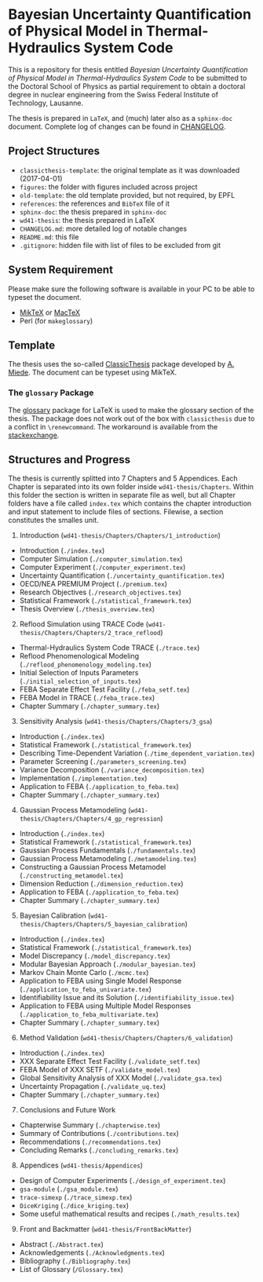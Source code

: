 # Bayesian Uncertainty Quantification of Physical Model in Thermal-Hydraulics System Code

This is a repository for thesis entitled *Bayesian Uncertainty Quantification of Physical Model in Thermal-Hydraulics System Code* 
to be submitted to the Doctoral School of Physics as partial requirement to 
obtain a doctoral degree in nuclear engineering from the Swiss Federal Institute of Technology, Lausanne.

The thesis is prepared in `LaTeX`, and (much) later also as a `sphinx-doc` document.
Complete log of changes can be found in [CHANGELOG].

## Project Structures

- `classicthesis-template`: the original template as it was downloaded (2017-04-01)
- `figures`: the folder with figures included across project
- `old-template`: the old template provided, but not required, by EPFL
- `references`: the references and `BibTeX` file of it
- `sphinx-doc`: the thesis prepared in `sphinx-doc`
- `wd41-thesis`: the thesis prepared in LaTeX
- `CHANGELOG.md`: more detailed log of notable changes
- `README.md`: this file
- `.gitignore`: hidden file with list of files to be excluded from git

## System Requirement

Please make sure the following software is available in your PC to be able to typeset the document.
- [MikTeX] or [MacTeX]
- Perl (for `makeglossary`)

## Template

The thesis uses the so-called [ClassicThesis] package developed by [A. Miede].
The document can be typeset using MikTeX.

### The `glossary` Package

The [glossary] package for LaTeX is used to make the glossary section of the thesis.
The package does not work out of the box with `classicthesis` due to a conflict in `\renewcommand`.
The workaround is available from the [stackexchange].

## Structures and Progress

The thesis is currently splitted into 7 Chapters and 5 Appendices.
Each Chapter is separated into its own folder inside `wd41-thesis/Chapters`.
Within this folder the section is written in separate file as well, 
but all  Chapter folders have a file called `index.tex` 
which contains the chapter introduction and input statement to include files of sections.
Filewise, a section constitutes the smalles unit.

1. Introduction (`wd41-thesis/Chapters/Chapters/1_introduction`)
 - Introduction (`./index.tex`)
 - Computer Simulation (`./computer_simulation.tex`)
 - Computer Experiment (`./computer_experiment.tex`)
 - Uncertainty Quantification (`./uncertainty_quantification.tex`)
 - OECD/NEA PREMIUM Project (`./premium.tex`)
 - Research Objectives (`./research_objectives.tex`)
 - Statistical Framework  (`./statistical_framework.tex`)
 - Thesis Overview (`./thesis_overview.tex`)
2. Reflood Simulation using TRACE Code (`wd41-thesis/Chapters/Chapters/2_trace_reflood`)
 - Thermal-Hydraulics System Code TRACE (`./trace.tex`)
 - Reflood Phenomenological Modeling (`./reflood_phenomenology_modeling.tex`)
 - Initial Selection of Inputs Parameters (`./initial_selection_of_inputs.tex`)
 - FEBA Separate Effect Test Facility (`./feba_setf.tex`)
 - FEBA Model in TRACE (`./feba_trace.tex`)
 - Chapter Summary (`./chapter_summary.tex`)
3. Sensitivity Analysis (`wd41-thesis/Chapters/Chapters/3_gsa`)
 - Introduction (`./index.tex`)
 - Statistical Framework (`./statistical_framework.tex`)
 - Describing Time-Dependent Variation (`./time_dependent_variation.tex`)
 - Parameter Screening (`./parameters_screening.tex`)
 - Variance Decomposition (`./variance_decomposition.tex`)
 - Implementation (`./implementation.tex`)
 - Application to FEBA (`./application_to_feba.tex`)
 - Chapter Summary (`./chapter_summary.tex`)
4. Gaussian Process Metamodeling (`wd41-thesis/Chapters/Chapters/4_gp_regression`)
 - Introduction (`./index.tex`)
 - Statistical Framework (`./statistical_framework.tex`)
 - Gaussian Process Fundamentals (`./fundamentals.tex`)
 - Gaussian Process Metamodeling (`./metamodeling.tex`)
 - Constructing a Gaussian Process Metamodel (`./constructing_metamodel.tex`)
 - Dimension Reduction (`./dimension_reduction.tex`)
 - Application to FEBA (`./application_to_feba.tex`)
 - Chapter Summary (`./chapter_summary.tex`)
5. Bayesian Calibration (`wd41-thesis/Chapters/Chapters/5_bayesian_calibration`)
 - Introduction (`./index.tex`)
 - Statistical Framework (`./statistical_framework.tex`)
 - Model Discrepancy (`./model_discrepancy.tex`)
 - Modular Bayesian Approach (`./modular_bayesian.tex`)
 - Markov Chain Monte Carlo (`./mcmc.tex`)
 - Application to FEBA using Single Model Response (`./application_to_feba_univariate.tex`)
 - Identifiability Issue and its Solution (`./identifiability_issue.tex`)
 - Application to FEBA using Multiple Model Responses (`./application_to_feba_multivariate.tex`)
 - Chapter Summary (`./chapter_summary.tex`)
6. Method Validation (`wd41-thesis/Chapters/Chapters/6_validation`)
 - Introduction (`./index.tex`)
 - XXX Separate Effect Test Facility (`./validate_setf.tex`)
 - FEBA Model of XXX SETF (`./validate_model.tex`)
 - Global Sensitivity Analysis of XXX Model (`./validate_gsa.tex`)
 - Uncertainty Propagation (`./validate_uq.tex`)
 - Chapter Summary (`./chapter_summary.tex`)
7. Conclusions and Future Work
 - Chapterwise Summary (`./chapterwise.tex`)
 - Summary of Contributions (`./contributions.tex`)
 - Recommendations (`./recommendations.tex`)
 - Concluding Remarks (`./concluding_remarks.tex`)
8. Appendices (`wd41-thesis/Appendices`)
 - Design of Computer Experiments (`./design_of_experiment.tex`)
 - `gsa-module` (`./gsa_module.tex`)
- `trace-simexp` (`./trace_simexp.tex`)
 - `DiceKriging` (`./dice_kriging.tex`)
 - Some useful mathematical results and recipes (`./math_results.tex`)
9. Front and Backmatter (`wd41-thesis/FrontBackMatter`)
 - Abstract (`./Abstract.tex`)
 - Acknowledgements (`./Acknowledgments.tex`)
 - Bibliography (`./Bibliography.tex`)
 - List of Glossary (`/Glossary.tex`)

[CHANGELOG]: ./CHANGELOG.md
[MacTeX]: http://www.tug.org/mactex/
[MikTeX]: https://miktex.org
[ClassicThesis]: http://www.ctan.org/tex-archive/macros/latex/contrib/classicthesis/
[A. Miede]: http://www.miede.de
[glossary]: https://www.ctan.org/pkg/glossaries?lang=en
[stackexchange]: http://tex.stackexchange.com/questions/156308/classicthesis-conflicts-with-glossaries